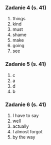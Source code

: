 ### Zadanie 4 (s. 41)
1. things
2. kind
3. must
4. shame
5. make
6. going
7. see
### Zadanie 5 (s. 41)
1. c
2. a
3. d
4. b
### Zadanie 6 (s. 41)
1. I have to say
2. well
3. actually
4. I almost forgot
5. by the way